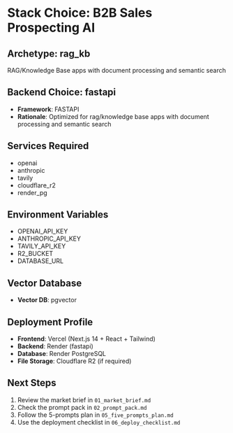 # Stack Choice: B2B Sales Prospecting AI

## Archetype: rag_kb
RAG/Knowledge Base apps with document processing and semantic search

## Backend Choice: fastapi
- **Framework**: FASTAPI
- **Rationale**: Optimized for rag/knowledge base apps with document processing and semantic search

## Services Required
- openai
- anthropic
- tavily
- cloudflare_r2
- render_pg

## Environment Variables
- OPENAI_API_KEY
- ANTHROPIC_API_KEY
- TAVILY_API_KEY
- R2_BUCKET
- DATABASE_URL

## Vector Database
- **Vector DB**: pgvector

## Deployment Profile
- **Frontend**: Vercel (Next.js 14 + React + Tailwind)
- **Backend**: Render (fastapi)
- **Database**: Render PostgreSQL
- **File Storage**: Cloudflare R2 (if required)

## Next Steps
1. Review the market brief in `01_market_brief.md`
2. Check the prompt pack in `02_prompt_pack.md`
3. Follow the 5-prompts plan in `05_five_prompts_plan.md`
4. Use the deployment checklist in `06_deploy_checklist.md`
